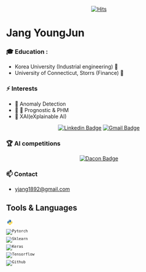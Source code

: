 <div align=center>
   
  [![Hits](https://hits.seeyoufarm.com/api/count/incr/badge.svg?url=https://github.com/Fintecuriosity11)](https://hits.seeyoufarm.com)

</div>

# Jang YoungJun

  ### 🎓 Education : 
   - Korea University (Industrial engineering) 🐯
   - University of Connecticut, Storrs  (Finance) 🐺

  ### ⚡ Interests
  - :microscope:  Anomaly Detection
  - :nut_and_bolt: :wrench: Prognostic & PHM
  - :speech_balloon:  XAI(eXplainable AI)
  
   
<div align=center>
   
   [![Linkedin Badge](https://img.shields.io/badge/-LinkedIn-blue?style=flat-square&logo=Linkedin&logoColor=white&link=https://www.linkedin.com/in/youngjun-jang-b6613a116/)](https://www.linkedin.com/in/youngjun-jang-b6613a116/) 
[![Gmail Badge](https://img.shields.io/badge/Gmail-d14836?style=flat-square&logo=Gmail&logoColor=white&link=mailto:affjljoo3581@gmail.com)](mailto:yjang1892@gmail.com)
</div>



### 🏆 AI competitions
<!-- - [MAIC] *SNUH Voice AI CHallenge ver.1* - **2nd placed (2/43)** [[overview](https://maic.or.kr/competitions/10/infomation)]

- [Dacon]  *AI 기반 회의 녹취록 요약 경진대회* - top 3% **(13/430)** [[overview](https://dacon.io/competitions/official/235813/overview/description)]
 -->



<div align=center>

   [![Dacon Badge](https://img.shields.io/badge/-Dacon-blue?style=flat-square&logo=dacon&logoColor=white&link=https://dacon.io/myprofile/402027/home)](https://dacon.io/myprofile/402027/home)

</div>

### 📫 Contact
- <yjang1892@gmail.com>

## Tools & Languages
<code><img title="Python" height="20" src="https://raw.githubusercontent.com/github/explore/80688e429a7d4ef2fca1e82350fe8e3517d3494d/topics/python/python.png">
<code><img title="Pytorch" height="20" src="https://user-images.githubusercontent.com/41610472/166423517-70eeb6b7-522d-42cb-8588-0df9f9277e18.png"></code>
<code><img title="Sklearn" height="20" src="https://user-images.githubusercontent.com/41610472/166423579-d4a2d7db-63f5-444e-8a69-92992f1b0aa2.png"></code>
<code><img title="Keras" height="20" src="https://user-images.githubusercontent.com/41610472/166423739-5f3c7a8c-e99e-42cc-94b4-4e9e3d3e7657.png"></code>
<code><img title="Tensorflow" height="20" src="https://user-images.githubusercontent.com/41610472/166423785-7cf78608-ba49-4b36-9167-7726da0ba86c.png"></code>
<code><img title="Github" height="20" src="https://user-images.githubusercontent.com/41610472/166423952-0ffecc44-a432-48b2-adb6-32ce14999153.png"></code>
